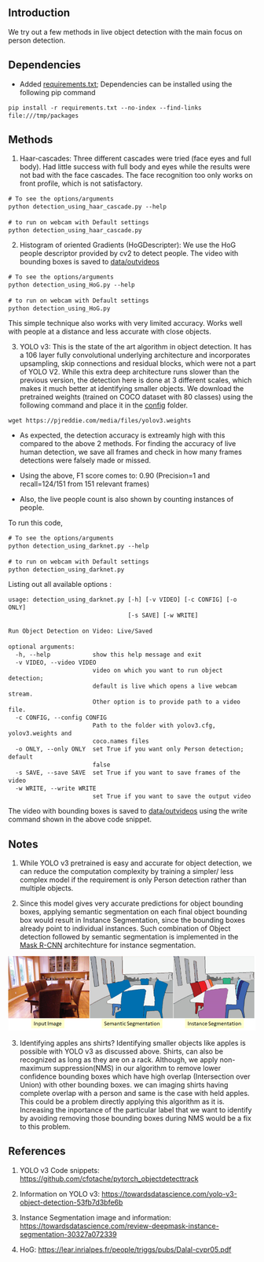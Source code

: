 ## Introduction ##

We try out a few methods in live object detection with the main focus on person detection.

## Dependencies ## 

- Added [requirements.txt](requirements.txt); Dependencies can be installed using the following pip command

```
pip install -r requirements.txt --no-index --find-links file:///tmp/packages
``` 

## Methods ##

1) Haar-cascades: Three different cascades were tried (face eyes and full body). Had little success with full body and eyes while the results were not bad with the face cascades.
The face recognition too only works on front profile, which is not satisfactory.

```
# To see the options/arguments
python detection_using_haar_cascade.py --help

# to run on webcam with Default settings
python detection_using_haar_cascade.py
```


2) Histogram of oriented Gradients (HoGDescripter): We use the HoG people descriptor provided by cv2 to detect people. The video with bounding boxes is saved to [data/outvideos](data/outvideos)

```
# To see the options/arguments
python detection_using_HoG.py --help

# to run on webcam with Default settings
python detection_using_HoG.py
```

This simple technique also works with very limited accuracy. Works well with people at a distance and less accurate with close objects.

3) YOLO v3: This is the state of the art algorithm in object detection. It has a 106 layer fully convolutional underlying architecture and incorporates upsampling, skip connections 
and residual blocks, which were not a part of YOLO V2. While this extra deep architecture runs slower than the previous version, the detection here is done at 3 different scales, which makes it much 
better at identifying smaller objects. We download the pretrained weights (trained on COCO dataset with 80 classes) using the following command and place it in the [config](config/) folder.

```
wget https://pjreddie.com/media/files/yolov3.weights
```

- As expected, the detection accuracy is extreamly high with this compared to the above 2 methods. 
For finding the accuracy of live human detection, we save all frames and check in how many frames detections were falsely made or missed.

- Using the above, F1 score comes to:  0.90 (Precision=1 and recall=124/151 from 151 relevant frames)

- Also, the live people count is also shown by counting instances of people.

To run this code,
```
# To see the options/arguments
python detection_using_darknet.py --help

# to run on webcam with Default settings
python detection_using_darknet.py
```

Listing out all available options :
```
usage: detection_using_darknet.py [-h] [-v VIDEO] [-c CONFIG] [-o ONLY]
                                  [-s SAVE] [-w WRITE]

Run Object Detection on Video: Live/Saved

optional arguments:
  -h, --help            show this help message and exit
  -v VIDEO, --video VIDEO
                        video on which you want to run object detection;
                        default is live which opens a live webcam stream.
                        Other option is to provide path to a video file.
  -c CONFIG, --config CONFIG
                        Path to the folder with yolov3.cfg, yolov3.weights and
                        coco.names files
  -o ONLY, --only ONLY  set True if you want only Person detection; default
                        false
  -s SAVE, --save SAVE  set True if you want to save frames of the video
  -w WRITE, --write WRITE
                        set True if you want to save the output video

```

The video with bounding boxes is saved to [data/outvideos](data/outvideos) using the write command shown in the above code snippet.


## Notes ##

1) While YOLO v3 pretrained is easy and accurate for object detection, we can reduce the computation complexity by training a simpler/ 
less complex model if the requirement is only Person detection rather than multiple objects.

2) Since this model gives very accurate predictions for object bounding boxes, applying semantic segmentation on each final object bounding box would result in Instance Segmentation, 
since the bounding boxes already point to individual instances. Such combination of Object detection followed by semantic segmentation is implemented 
in the [Mask R-CNN](https://medium.freecodecamp.org/mask-r-cnn-explained-7f82bec890e3) architechture for instance segmentation.

![data/instance_segmentation.png](data/instance_segmentation.png)

3) Identifying apples ans shirts? Identifying smaller objects like apples is possible with YOLO v3 as discussed above. Shirts, can also be recognized as long as they are on a rack. 
Although, we apply non-maximum suppression(NMS) in our algorithm to remove lower confidence bounding boxes which have high overlap (Intersection over Union) with other bounding boxes. we can imaging
shirts having complete overlap with a person and same is the case with held apples. This could be a problem directly applying this algorithm as it is. Increasing the inportance of the particular label that we want to identify by 
avoiding removing those bounding boxes during NMS would be a fix to this problem.

## References ##

1) YOLO v3 Code snippets: https://github.com/cfotache/pytorch_objectdetecttrack

2) Information on YOLO v3: https://towardsdatascience.com/yolo-v3-object-detection-53fb7d3bfe6b

3) Instance Segmentation image and information: https://towardsdatascience.com/review-deepmask-instance-segmentation-30327a072339

4) HoG: https://lear.inrialpes.fr/people/triggs/pubs/Dalal-cvpr05.pdf